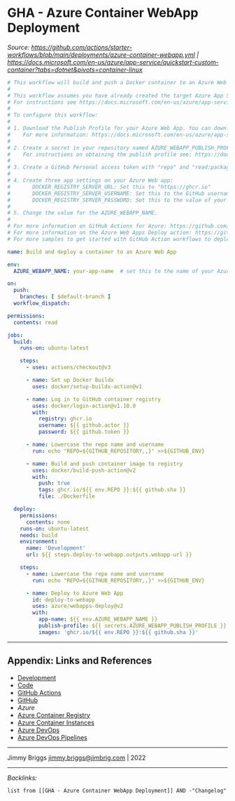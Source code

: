 # GHA - Azure Container WebApp Deployment

*Source: https://github.com/actions/starter-workflows/blob/main/deployments/azure-container-webapp.yml | https://docs.microsoft.com/en-us/azure/app-service/quickstart-custom-container?tabs=dotnet&pivots=container-linux*

````yaml
# This workflow will build and push a Docker container to an Azure Web App when a commit is pushed to your default branch.
#
# This workflow assumes you have already created the target Azure App Service web app.
# For instructions see https://docs.microsoft.com/en-us/azure/app-service/quickstart-custom-container?tabs=dotnet&pivots=container-linux
#
# To configure this workflow:
#
# 1. Download the Publish Profile for your Azure Web App. You can download this file from the Overview page of your Web App in the Azure Portal.
#    For more information: https://docs.microsoft.com/en-us/azure/app-service/deploy-github-actions?tabs=applevel#generate-deployment-credentials
#
# 2. Create a secret in your repository named AZURE_WEBAPP_PUBLISH_PROFILE, paste the publish profile contents as the value of the secret.
#    For instructions on obtaining the publish profile see: https://docs.microsoft.com/azure/app-service/deploy-github-actions#configure-the-github-secret
#
# 3. Create a GitHub Personal access token with "repo" and "read:packages" permissions. 
#
# 4. Create three app settings on your Azure Web app:
#       DOCKER_REGISTRY_SERVER_URL: Set this to "https://ghcr.io"
#       DOCKER_REGISTRY_SERVER_USERNAME: Set this to the GitHub username or organization that owns the repository
#       DOCKER_REGISTRY_SERVER_PASSWORD: Set this to the value of your PAT token from the previous step
#
# 5. Change the value for the AZURE_WEBAPP_NAME.
#
# For more information on GitHub Actions for Azure: https://github.com/Azure/Actions
# For more information on the Azure Web Apps Deploy action: https://github.com/Azure/webapps-deploy
# For more samples to get started with GitHub Action workflows to deploy to Azure: https://github.com/Azure/actions-workflow-samples

name: Build and deploy a container to an Azure Web App

env:
  AZURE_WEBAPP_NAME: your-app-name  # set this to the name of your Azure Web App

on:
  push:
    branches: [ $default-branch ]
  workflow_dispatch:

permissions:
  contents: read

jobs:
  build:
    runs-on: ubuntu-latest

    steps:
      - uses: actions/checkout@v3

      - name: Set up Docker Buildx
        uses: docker/setup-buildx-action@v1

      - name: Log in to GitHub container registry
        uses: docker/login-action@v1.10.0
        with:
          registry: ghcr.io
          username: ${{ github.actor }}
          password: ${{ github.token }}

      - name: Lowercase the repo name and username
        run: echo "REPO=${GITHUB_REPOSITORY,,}" >>${GITHUB_ENV}

      - name: Build and push container image to registry
        uses: docker/build-push-action@v2
        with:
          push: true
          tags: ghcr.io/${{ env.REPO }}:${{ github.sha }}
          file: ./Dockerfile

  deploy:
    permissions:
      contents: none
    runs-on: ubuntu-latest
    needs: build
    environment:
      name: 'Development'
      url: ${{ steps.deploy-to-webapp.outputs.webapp-url }}

    steps:
      - name: Lowercase the repo name and username
        run: echo "REPO=${GITHUB_REPOSITORY,,}" >>${GITHUB_ENV}

      - name: Deploy to Azure Web App
        id: deploy-to-webapp
        uses: azure/webapps-deploy@v2
        with:
          app-name: ${{ env.AZURE_WEBAPP_NAME }}
          publish-profile: ${{ secrets.AZURE_WEBAPP_PUBLISH_PROFILE }}
          images: 'ghcr.io/${{ env.REPO }}:${{ github.sha }}'
````

---

## Appendix: Links and References

* [Development](../../MOCs/Development.md)
* [Code](../Code.md)
* [GitHub Actions](GitHub%20Actions.md)
* [GitHub](../../../3-Resources/Tools/Developer%20Tools/Version%20Control/GitHub.md)
* *Azure*
* [Azure Container Registry](../../../3-Resources/Tools/Developer%20Tools/Cloud%20Services/Azure/Azure%20Container%20Registry.md)
* [Azure Container Instances](../../../3-Resources/Tools/Developer%20Tools/Cloud%20Services/Azure/Azure%20Container%20Instances.md)
* [Azure DevOps](../../../3-Resources/Tools/Developer%20Tools/Cloud%20Services/Azure/Azure%20DevOps.md)
* [Azure DevOps Pipelines](../../../3-Resources/Tools/Developer%20Tools/Cloud%20Services/Azure/Azure%20DevOps%20Pipelines.md)

---

Jimmy Briggs <jimmy.briggs@jimbrig.com> | 2022

---

*Backlinks:*

````dataview
list from [[GHA - Azure Container WebApp Deployment]] AND -"Changelog"
````
